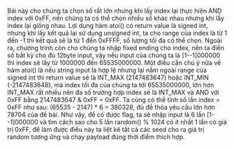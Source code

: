 Bài này cho chúng ta chọn số rất lớn nhưng khi lấy index lại thực hiện AND index với 0xFF, nên chúng ta có thể chọn nhiều số khác nhau nhưng khi lấy index lại giống nhau.
Lợi dụng hàm atoi() có return value là signed int, nhưng khi lấy kết quả lại sử dụng unsigned int, ta cho range của index là từ 1 đến -1 thì kết quả sẽ là từ 1 đến 0xFFFF, số lượng tối đa có thể chọn.
Ngoài ra, chương trình còn cho chúng ta nhập fixed ending cho index, nên ta điền số bất kỳ cho đủ 12byte input, vậy nếu input của chúng ta là [1--1]000000 thì index sẽ lấy từ 1000000 đến 65535000000.
Một điều cần chú ý nữa về hàm atoi() là nếu string input là hợp lệ nhưng lại nằm ngoài range của signed int thì return value sẽ là INT_MAX (2147483647) hoặc INT_MIN (-2147483648), mà index tối đa của chúng ta tới 65535000000, lớn hơn INT_MAX rất nhiều nên đa số trường hợp index sẽ là INT_MAX và AND với 0xFF bằng 2147483647 & 0xFF = 0xFF. Ta cũng có thể tính số lần index = 0xFF như sau: (65535 - 2147) * 6 = 380328, đủ để thỏa yêu cầu lớn hơn 78704 của đề bài.
Như vậy, để có được flag, ta sẽ nhập input là 6 lần [1--1]000000 và tìm cách sao cho 5 lần random() % 1024 có ít nhất 1 lần có giá trị 0xFF, để làm được điều này ta liệt kê tất cả các seed cho ra giá trị random tương ứng và chạy payload đúng thời điểm thích hợp.